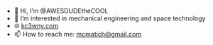 - 👋 Hi, I’m @AWESDUDEtheCOOL
- 👀 I’m interested in mechanical engineering and space technology
- 🌐 [kc3wny.com](https://kc3wny.com)
- 📫 How to reach me: mcmatich@gmail.com

<!---
AWESDUDEtheCOOL/AWESDUDEtheCOOL is a ✨ special ✨ repository because its `README.md` (this file) appears on your GitHub profile.
You can click the Preview link to take a look at your changes.
--->
